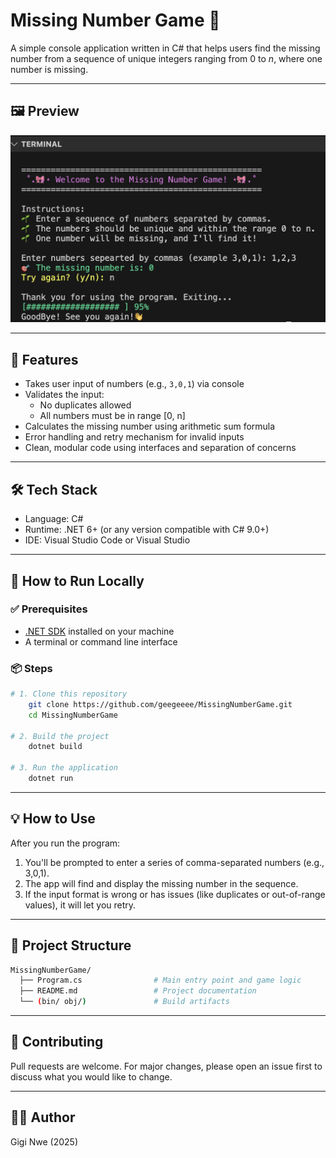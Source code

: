 # Missing Number Game 🎯

A simple console application written in C# that helps users find the missing number from a sequence of unique integers ranging from 0 to _n_, where one number is missing.

---

## 🖼️ Preview
![alt text](image.png)

---

## 📌 Features

- Takes user input of numbers (e.g., `3,0,1`) via console
- Validates the input:
  - No duplicates allowed
  - All numbers must be in range [0, n]
- Calculates the missing number using arithmetic sum formula
- Error handling and retry mechanism for invalid inputs
- Clean, modular code using interfaces and separation of concerns

---

## 🛠️ Tech Stack

- Language: C#
- Runtime: .NET 6+ (or any version compatible with C# 9.0+)
- IDE: Visual Studio Code or Visual Studio

---

## 🚀 How to Run Locally

### ✅ Prerequisites

- [.NET SDK](https://dotnet.microsoft.com/download) installed on your machine
- A terminal or command line interface


### 📦 Steps

```bash
# 1. Clone this repository
    git clone https://github.com/geegeeee/MissingNumberGame.git
    cd MissingNumberGame

# 2. Build the project
    dotnet build

# 3. Run the application
    dotnet run
```

---

## 💡 How to Use

After you run the program:
1. You'll be prompted to enter a series of comma-separated numbers (e.g., 3,0,1).
2. The app will find and display the missing number in the sequence.
3. If the input format is wrong or has issues (like duplicates or out-of-range values), it will let you retry.

---

## 📁 Project Structure
```bash
MissingNumberGame/ 
  ├── Program.cs                # Main entry point and game logic
  ├── README.md                 # Project documentation
  └── (bin/ obj/)               # Build artifacts
```

---

## 🤝 Contributing

Pull requests are welcome. For major changes, please open an issue first to discuss what you would like to change.

---

## 👩‍💻 Author
Gigi Nwe (2025)

